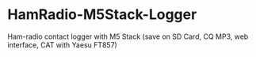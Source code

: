 # HamRadio-M5Stack-Logger
Ham-radio contact logger with M5 Stack (save on SD Card, CQ MP3, web interface, CAT with Yaesu FT857)
